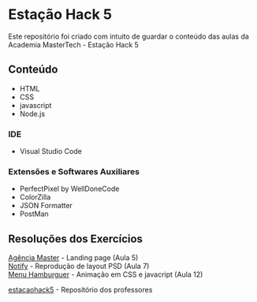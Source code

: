 ﻿# Estação Hack 5
Este repositório foi criado com intuito de guardar o conteúdo das aulas da Academia MasterTech - Estação Hack 5

## Conteúdo
* HTML
* CSS
* javascript
* Node.js

### IDE
* Visual Studio Code

### Extensões e Softwares Auxiliares
* PerfectPixel by WellDoneCode
* ColorZilla
* JSON Formatter
* PostMan

## Resoluções dos Exercícios
[Agência Master](https://github.com/eliseak/eh-agenciaMaster) - Landing page (Aula 5)  
[Notify](https://github.com/eliseak/eh-notify) - Reprodução de layout PSD (Aula 7)  
[Menu Hamburguer](https://github.com/eliseak/eh-menuHamburguer) - Animação em CSS e javacript (Aula 12)  
  
[estacaohack5](https://github.com/estacaohack5) - Repositório dos professores  
